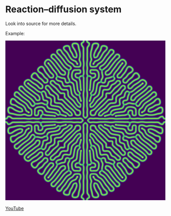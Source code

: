 # Reaction–diffusion system

Look into source for more details.

Example:

![Reaction–diffusion system](reaction-diffusion.png)

[YouTube](https://youtu.be/ny8FiI5HRpk)

